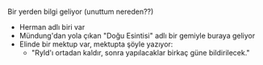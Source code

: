 Bir yerden bilgi geliyor (unuttum nereden??)  
  
- Herman adlı biri var  
- Mündung'dan yola çıkan "Doğu Esintisi" adlı bir gemiyle buraya geliyor  
- Elinde bir mektup var, mektupta şöyle yazıyor:  
	- "Ryld'ı ortadan kaldır, sonra yapılacaklar birkaç güne bildirilecek."